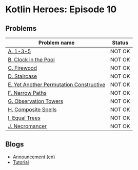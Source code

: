 # Kotlin Heroes: Episode 10

## Problems

|Problem name|Status|
|------------|---------|
| [A. 1-3-5](problems/A._1-3-5.md)|NOT OK|
| [B. Clock in the Pool](problems/B._Clock_in_the_Pool.md)|NOT OK|
| [C. Firewood](problems/C._Firewood.md)|NOT OK|
| [D. Staircase](problems/D._Staircase.md)|NOT OK|
| [E. Yet Another Permutation Constructive](problems/E._Yet_Another_Permutation_Constructive.md)|NOT OK|
| [F. Narrow Paths](problems/F._Narrow_Paths.md)|NOT OK|
| [G. Observation Towers](problems/G._Observation_Towers.md)|NOT OK|
| [H. Composite Spells](problems/H._Composite_Spells.md)|NOT OK|
| [I. Equal Trees](problems/I._Equal_Trees.md)|NOT OK|
| [J. Necromancer](problems/J._Necromancer.md)|NOT OK|
## Blogs

- [Announcement (en)](blogs/Announcement_(en).md)
- [Tutorial](blogs/Tutorial.md)
